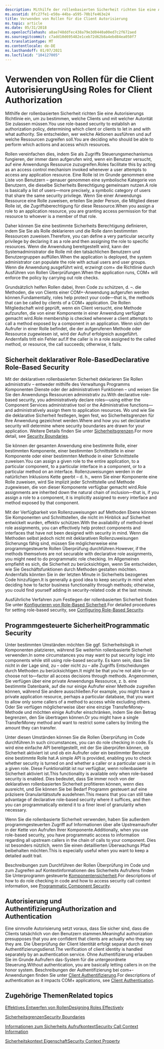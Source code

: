 ```yaml
---
description: Mithilfe der rollenbasierten Sicherheit richten Sie eine Autorisierungs Richtlinie ein, um zu bestimmen, welche Clients und mit welcher Autorität Sie zulassen müssen. Sie entscheiden, wer welche Aktionen ausführen und auf welche Ressourcen zugreifen soll.
ms.assetid: 8fc27fe1-e50a-44ba-a595-70b1fe463e24
title: Verwenden von Rollen für die Client Autorisierung
ms.topic: article
ms.date: 05/31/2018
ms.openlocfilehash: a8ae748ddfec438a79e3d0440a00ed7c2f672aed
ms.sourcegitcommit: c7add10d695482e1ceb72d62b8a4ebd84ea050f7
ms.translationtype: MT
ms.contentlocale: de-DE
ms.lasthandoff: 01/07/2021
ms.locfileid: "104127005"
---
```

# <a name="using-roles-for-client-authorization"></a><span data-ttu-id="31544-104">Verwenden von Rollen für die Client Autorisierung</span><span class="sxs-lookup"><span data-stu-id="31544-104">Using Roles for Client Authorization</span></span>

<span data-ttu-id="31544-105">Mithilfe der rollenbasierten Sicherheit richten Sie eine Autorisierungs Richtlinie ein, um zu bestimmen, welche Clients und mit welcher Autorität Sie zulassen müssen.</span><span class="sxs-lookup"><span data-stu-id="31544-105">You use role-based security to establish an authorization policy, determining which client or clients to let in and with what authority.</span></span> <span data-ttu-id="31544-106">Sie entscheiden, wer welche Aktionen ausführen und auf welche Ressourcen zugreifen soll.</span><span class="sxs-lookup"><span data-stu-id="31544-106">You are deciding who should be able to perform which actions and access which resources.</span></span>

<span data-ttu-id="31544-107">Rollen vereinfachen dies, indem Sie als Zugriffs Steuerungsmechanismus fungieren, der immer dann aufgerufen wird, wenn ein Benutzer versucht, auf eine Anwendungs Ressource zuzugreifen.</span><span class="sxs-lookup"><span data-stu-id="31544-107">Roles facilitate this by acting as an access control mechanism invoked whenever a user attempts to access any application resource.</span></span> <span data-ttu-id="31544-108">Eine Rolle ist im Grunde genommen eine Liste von Benutzern – genauer genommen eine symbolische Kategorie von Benutzern, die dieselbe Sicherheits Berechtigung gemeinsam nutzen.</span><span class="sxs-lookup"><span data-stu-id="31544-108">A role is basically a list of users—more precisely, a symbolic category of users that share the same security privilege.</span></span> <span data-ttu-id="31544-109">Wenn Sie einer Anwendungs Ressource eine Rolle zuweisen, erteilen Sie jeder Person, die Mitglied dieser Rolle ist, die Zugriffsberechtigung für diese Ressource.</span><span class="sxs-lookup"><span data-stu-id="31544-109">When you assign a role to an application resource, you are granting access permission for that resource to whoever is a member of that role.</span></span>

<span data-ttu-id="31544-110">Daher können Sie eine bestimmte Sicherheits Berechtigung definieren, indem Sie Sie als Rolle deklarieren und die Rolle dann bestimmten Ressourcen zuweisen.</span><span class="sxs-lookup"><span data-stu-id="31544-110">Therefore, you can define a very particular security privilege by declaring it as a role and then assigning the role to specific resources.</span></span> <span data-ttu-id="31544-111">Wenn die Anwendung bereitgestellt wird, kann der Systemadministrator die Rolle mit den tatsächlichen Benutzern und Benutzergruppen auffüllen.</span><span class="sxs-lookup"><span data-stu-id="31544-111">When the application is deployed, the system administrator can populate the role with actual users and user groups.</span></span> <span data-ttu-id="31544-112">Wenn die Anwendung ausgeführt wird, erzwingt com+ die Richtlinie durch Ausführen von Rollen Überprüfungen.</span><span class="sxs-lookup"><span data-stu-id="31544-112">When the application runs, COM+ will enforce the policy by carrying out role checks.</span></span>

<span data-ttu-id="31544-113">Grundsätzlich helfen Rollen dabei, Ihren Code zu schützen, d. –. die Methoden, die von Clients einer COM+-Anwendung aufgerufen werden können.</span><span class="sxs-lookup"><span data-stu-id="31544-113">Fundamentally, roles help protect your code—that is, the methods that can be called by clients of a COM+ application.</span></span> <span data-ttu-id="31544-114">Die Rollen Mitgliedschaft wird geprüft, wenn ein Client versucht, eine Methode aufzurufen, die von einer Komponente in einer Anwendung verfügbar gemacht wird.</span><span class="sxs-lookup"><span data-stu-id="31544-114">Role membership is checked whenever a client attempts to call a method exposed by a component in an application.</span></span> <span data-ttu-id="31544-115">Wenn sich der Aufrufer in einer Rolle befindet, die der aufgerufenen Methode oder Ressource zugewiesen ist, wird der Aufruf erfolgreich ausgeführt. Andernfalls tritt ein Fehler auf.</span><span class="sxs-lookup"><span data-stu-id="31544-115">If the caller is in a role assigned to the called method, or resource, the call succeeds; otherwise, it fails.</span></span>

## <a name="declarative-role-based-security"></a><span data-ttu-id="31544-116">Sicherheit deklarativer Role-Based</span><span class="sxs-lookup"><span data-stu-id="31544-116">Declarative Role-Based Security</span></span>

<span data-ttu-id="31544-117">Mit der deklarativen rollenbasierten Sicherheit deklarieren Sie Rollen administrativ – entweder mithilfe des Verwaltungs Programms Komponenten Dienste oder der administrativen Funktionen – und weisen Sie Sie den Anwendungs Ressourcen administrativ zu.</span><span class="sxs-lookup"><span data-stu-id="31544-117">With declarative role-based security, you administratively declare roles—using either the Component Services administrative tool or the Administrative functions—and administratively assign them to application resources.</span></span> <span data-ttu-id="31544-118">Wo und wie Sie die deklarative Sicherheit festlegen, legen fest, wo Sicherheitsgrenzen für Ihre Anwendung gezeichnet werden.</span><span class="sxs-lookup"><span data-stu-id="31544-118">Where and how you set declarative security will determine where security boundaries are drawn for your application.</span></span> <span data-ttu-id="31544-119">Weitere Details finden Sie unter [Sicherheitsgrenzen](security-boundaries.md).</span><span class="sxs-lookup"><span data-stu-id="31544-119">For more detail, see [Security Boundaries](security-boundaries.md).</span></span>

<span data-ttu-id="31544-120">Sie können der gesamten Anwendung eine bestimmte Rolle, einer bestimmten Komponente, einer bestimmten Schnittstelle in einer Komponente oder einer bestimmten Methode in einer Schnittstelle zuweisen.</span><span class="sxs-lookup"><span data-stu-id="31544-120">You can assign a given role to the entire application, to a particular component, to a particular interface in a component, or to a particular method on an interface.</span></span> <span data-ttu-id="31544-121">Rollenzuweisungen werden in der natürlichen Inklusions Kette geerbt – d. h., wenn Sie einer Komponente eine Rolle zuweisen, wird Sie implizit jeder Schnittstelle und Methode zugewiesen, die von dieser Komponente verfügbar gemacht wird.</span><span class="sxs-lookup"><span data-stu-id="31544-121">Role assignments are inherited down the natural chain of inclusion—that is, if you assign a role to a component, it is implicitly assigned to every interface and method exposed by that component.</span></span>

<span data-ttu-id="31544-122">Mit der Verfügbarkeit von Rollenzuweisungen auf Methoden Ebene können Sie Komponenten und Schnittstellen, die nicht im Hinblick auf Sicherheit entwickelt wurden, effektiv schützen.</span><span class="sxs-lookup"><span data-stu-id="31544-122">With the availability of method-level role assignments, you can effectively help protect components and interfaces that have not been designed with security in mind.</span></span> <span data-ttu-id="31544-123">Wenn die Methoden selbst jedoch nicht mit deklarativen Rollenzuweisungen Sicherungs fähig sind, müssen Sie möglicherweise eine programmgesteuerte Rollen Überprüfung durchführen.</span><span class="sxs-lookup"><span data-stu-id="31544-123">However, if the methods themselves are not securable with declarative role assignments, you might need to do programmatic role checking.</span></span> <span data-ttu-id="31544-124">Im Allgemeinen empfiehlt es sich, die Sicherheit zu berücksichtigen, wenn Sie entscheiden, wie Sie Geschäftsfunktionen durch Methoden gestalten möchten. Andernfalls könnten Sie in der letzten Minute in Sicherheits bezogenes Code hinzufügen.</span><span class="sxs-lookup"><span data-stu-id="31544-124">It is generally a good idea to keep security in mind when deciding how to factor business functionality through methods; otherwise, you could find yourself adding in security-related code at the last minute.</span></span>

<span data-ttu-id="31544-125">Ausführliche Verfahren zum Festlegen der rollenbasierten Sicherheit finden Sie unter [Konfigurieren von Role-Based Sicherheit](configuring-role-based-security.md).</span><span class="sxs-lookup"><span data-stu-id="31544-125">For detailed procedures for setting role-based security, see [Configuring Role-Based Security](configuring-role-based-security.md).</span></span>

## <a name="programmatic-security"></a><span data-ttu-id="31544-126">Programmgesteuerte Sicherheit</span><span class="sxs-lookup"><span data-stu-id="31544-126">Programmatic Security</span></span>

<span data-ttu-id="31544-127">Unter bestimmten Umständen möchten Sie ggf. Sicherheitslogik in Komponenten platzieren, während Sie weiterhin rollenbasierte Sicherheit verwenden.</span><span class="sxs-lookup"><span data-stu-id="31544-127">In some circumstances you may want to put security logic into components while still using role-based security.</span></span> <span data-ttu-id="31544-128">Es kann sein, dass Sie nicht in der Lage sind, zu – oder nicht zu – alle Zugriffs Entscheidungen durch Methoden zu berücksichtigen.</span><span class="sxs-lookup"><span data-stu-id="31544-128">It might be that you're not able to—or choose not to—factor all access decisions through methods.</span></span> <span data-ttu-id="31544-129">Angenommen, Sie verfügen über eine private Anwendungs Ressource, z. b. eine bestimmte Datenbank, auf die nur einige Aufrufer einer Methode zugreifen können, während Sie andere ausschließen.</span><span class="sxs-lookup"><span data-stu-id="31544-129">For example, you might have a private application resource, perhaps a particular database, that you want to allow only some callers of a method to access while excluding others.</span></span> <span data-ttu-id="31544-130">Oder Sie verfügen möglicherweise über eine einzige TransferMoney-Methode und möchten einige Aufrufer einschränken, indem Sie den Betrag begrenzen, den Sie übertragen können.</span><span class="sxs-lookup"><span data-stu-id="31544-130">Or you might have a single TransferMoney method and want to restrict some callers by limiting the amount they can transfer.</span></span>

<span data-ttu-id="31544-131">Unter diesen Umständen können Sie die Rollen Überprüfung im Code durchführen.</span><span class="sxs-lookup"><span data-stu-id="31544-131">In such circumstances, you can do role checking in code.</span></span> <span data-ttu-id="31544-132">Es wird eine einfache API bereitgestellt, mit der Sie überprüfen können, ob Sicherheit aktiviert ist und ob ein Aufrufer oder ein bestimmter Benutzer eine bestimmte Rolle hat.</span><span class="sxs-lookup"><span data-stu-id="31544-132">A simple API is provided, enabling you to check whether security is turned on and whether a caller or a particular user is in a given role.</span></span> <span data-ttu-id="31544-133">Diese Funktionalität ist nur verfügbar, wenn rollenbasierte Sicherheit aktiviert ist.</span><span class="sxs-lookup"><span data-stu-id="31544-133">This functionality is available only when role-based security is enabled.</span></span> <span data-ttu-id="31544-134">Dies bedeutet, dass Sie immer noch von der deklarativen rollenbasierten Sicherheit profitieren können, wenn dies ausreicht, und Sie können Sie bei Bedarf Programm gesteuert auf eine präzisere Granularitätsstufe ausdehnen.</span><span class="sxs-lookup"><span data-stu-id="31544-134">This means that you can still take advantage of declarative role-based security where it suffices, and then you can programmatically extend it to a finer level of granularity when necessary.</span></span>

<span data-ttu-id="31544-135">Wenn Sie die rollenbasierte Sicherheit verwenden, haben Sie außerdem programmgesteuerten Zugriff auf Informationen über alle Upstreamaufrufer in der Kette von Aufrufen Ihrer Komponente.</span><span class="sxs-lookup"><span data-stu-id="31544-135">Additionally, when you use role-based security, you have programmatic access to information regarding all upstream callers in the chain of calls to your component.</span></span> <span data-ttu-id="31544-136">Dies ist besonders nützlich, wenn Sie einen detaillierten Überwachungs Pfad beibehalten möchten.</span><span class="sxs-lookup"><span data-stu-id="31544-136">This is especially useful when you want to keep a detailed audit trail.</span></span>

<span data-ttu-id="31544-137">Beschreibungen zum Durchführen der Rollen Überprüfung im Code und zum Zugreifen auf Kontextinformationen des Sicherheits Aufrufens finden Sie Unterprogramm gesteuerte [Komponentensicherheit](programmatic-component-security.md).</span><span class="sxs-lookup"><span data-stu-id="31544-137">For descriptions of how to do role checking in code and how to access security call context information, see [Programmatic Component Security](programmatic-component-security.md).</span></span>

## <a name="authorization-and-authentication"></a><span data-ttu-id="31544-138">Autorisierung und Authentifizierung</span><span class="sxs-lookup"><span data-stu-id="31544-138">Authorization and Authentication</span></span>

<span data-ttu-id="31544-139">Eine sinnvolle Autorisierung setzt voraus, dass Sie sicher sind, dass die Clients tatsächlich von den Benutzern stammen.</span><span class="sxs-lookup"><span data-stu-id="31544-139">Meaningful authorization presupposes that you are confident that clients are actually who they say they are.</span></span> <span data-ttu-id="31544-140">Die Überprüfung der Client Identität erfolgt separat durch einen Authentifizierungsdienst.</span><span class="sxs-lookup"><span data-stu-id="31544-140">The verification of client identity is handled separately by an authentication service.</span></span> <span data-ttu-id="31544-141">Ohne Authentifizierung erlauben Sie im Grunde Aufrufern das-System für die untergeordnete Steuerung.</span><span class="sxs-lookup"><span data-stu-id="31544-141">Without authentication, you are basically letting callers in on the honor system.</span></span> <span data-ttu-id="31544-142">Beschreibungen der Authentifizierung bei com+-Anwendungen finden Sie unter [Client Authentifizierung](client-authentication.md).</span><span class="sxs-lookup"><span data-stu-id="31544-142">For descriptions of authentication as it impacts COM+ applications, see [Client Authentication](client-authentication.md).</span></span>

## <a name="related-topics"></a><span data-ttu-id="31544-143">Zugehörige Themen</span><span class="sxs-lookup"><span data-stu-id="31544-143">Related topics</span></span>

<dl> <dt>

[<span data-ttu-id="31544-144">Effektives Entwerfen von Rollen</span><span class="sxs-lookup"><span data-stu-id="31544-144">Designing Roles Effectively</span></span>](designing-roles-effectively.md)
</dt> <dt>

[<span data-ttu-id="31544-145">Sicherheitsgrenzen</span><span class="sxs-lookup"><span data-stu-id="31544-145">Security Boundaries</span></span>](security-boundaries.md)
</dt> <dt>

[<span data-ttu-id="31544-146">Informationen zum Sicherheits Aufrufkontext</span><span class="sxs-lookup"><span data-stu-id="31544-146">Security Call Context Information</span></span>](security-call-context-information.md)
</dt> <dt>

[<span data-ttu-id="31544-147">Sicherheitskontext Eigenschaft</span><span class="sxs-lookup"><span data-stu-id="31544-147">Security Context Property</span></span>](security-context-property.md)
</dt> </dl>

 

 



